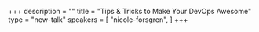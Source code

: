 +++
description = ""
title = "Tips & Tricks to Make Your DevOps Awesome"
type = "new-talk"
speakers = [
        "nicole-forsgren",
]
+++
